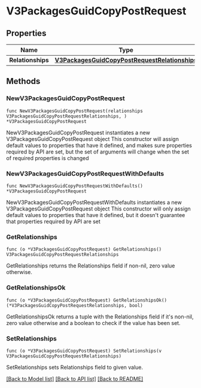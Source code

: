 # V3PackagesGuidCopyPostRequest

## Properties

Name | Type | Description | Notes
------------ | ------------- | ------------- | -------------
**Relationships** | [**V3PackagesGuidCopyPostRequestRelationships**](V3PackagesGuidCopyPostRequestRelationships.md) |  | 

## Methods

### NewV3PackagesGuidCopyPostRequest

`func NewV3PackagesGuidCopyPostRequest(relationships V3PackagesGuidCopyPostRequestRelationships, ) *V3PackagesGuidCopyPostRequest`

NewV3PackagesGuidCopyPostRequest instantiates a new V3PackagesGuidCopyPostRequest object
This constructor will assign default values to properties that have it defined,
and makes sure properties required by API are set, but the set of arguments
will change when the set of required properties is changed

### NewV3PackagesGuidCopyPostRequestWithDefaults

`func NewV3PackagesGuidCopyPostRequestWithDefaults() *V3PackagesGuidCopyPostRequest`

NewV3PackagesGuidCopyPostRequestWithDefaults instantiates a new V3PackagesGuidCopyPostRequest object
This constructor will only assign default values to properties that have it defined,
but it doesn't guarantee that properties required by API are set

### GetRelationships

`func (o *V3PackagesGuidCopyPostRequest) GetRelationships() V3PackagesGuidCopyPostRequestRelationships`

GetRelationships returns the Relationships field if non-nil, zero value otherwise.

### GetRelationshipsOk

`func (o *V3PackagesGuidCopyPostRequest) GetRelationshipsOk() (*V3PackagesGuidCopyPostRequestRelationships, bool)`

GetRelationshipsOk returns a tuple with the Relationships field if it's non-nil, zero value otherwise
and a boolean to check if the value has been set.

### SetRelationships

`func (o *V3PackagesGuidCopyPostRequest) SetRelationships(v V3PackagesGuidCopyPostRequestRelationships)`

SetRelationships sets Relationships field to given value.



[[Back to Model list]](../README.md#documentation-for-models) [[Back to API list]](../README.md#documentation-for-api-endpoints) [[Back to README]](../README.md)


